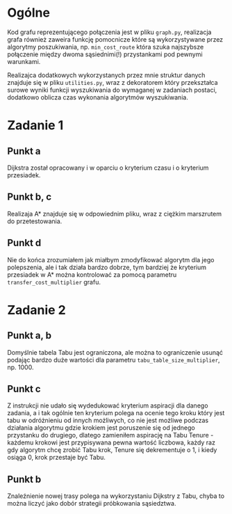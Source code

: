 # Ogólne
Kod grafu reprezentującego połączenia jest w pliku ```graph.py```, realizacja grafa również zaweira funkcję pomocnicze
które są wykorzystywane przez algorytmy poszukiwania, np. ```min_cost_route``` która szuka najszybsze połączenie między
dwoma sąsiednimi(!) przystankami pod pewnymi warunkami.

Realizajca dodatkowych wykorzystanych przez mnie struktur danych znajduje się w pliku ```utilities.py```, wraz z dekoratorem
który przekształca surowe wyniki funkcji wyszukiwania do wymaganej w zadaniach postaci, dodatkowo oblicza czas wykonania algorytmów wyszukiwania.
# Zadanie 1
## Punkt a
Dijkstra został opracowany i w oparciu o kryterium czasu i o kryterium przesiadek.

## Punkt b, c
Realizaja A* znajduje się w odpowiednim pliku, wraz z ciężkim marszrutem do przetestowania.

## Punkt d
Nie do końca zrozumiałem jak miałbym zmodyfikować algorytm dla jego polepszenia, ale i tak działa bardzo dobrze,
tym bardziej że kryterium przesiadek w A* można kontrolować za pomocą parametru ```transfer_cost_multiplier``` grafu.

# Zadanie 2
## Punkt a, b
Domyślnie tabela Tabu jest ograniczona, ale można to ograniczenie usunąć podając bardzo duże wartości dla parametru ```tabu_table_size_multiplier```, np. 1000.
## Punkt c
Z instrukcji nie udało się wydedukować kryterium aspiracji dla danego zadania, a i tak ogólnie ten kryterium polega na
ocenie tego kroku który jest tabu w odróżnieniu od innych możliwych, co nie jest możliwe podczas działania algorytmu
gdzie krokiem jest poruszenie się od jednego przystanku do drugiego, dlatego zamieniłem aspirację na Tabu Tenure - każdemu 
krokowi jest przypisywana pewna wartość liczbowa, każdy raz gdy algorytm chcę zrobić Tabu krok, Tenure się dekrementuje o 1,
i kiedy osiąga 0, krok przestaje być Tabu.
## Punkt b
Znaleźnienie nowej trasy polega na wykorzystaniu Dijkstry z Tabu, chyba to można liczyć jako dobór strategii próbkowania sąsiedztwa.
